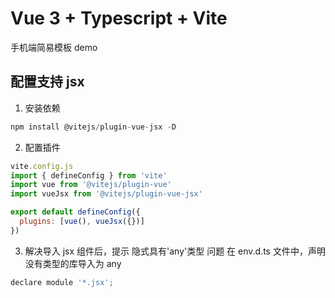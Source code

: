 # Vue 3 + Typescript + Vite

手机端简易模板 demo

## 配置支持 jsx

1. 安装依赖

```js
npm install @vitejs/plugin-vue-jsx -D
```

2. 配置插件

```js
vite.config.js
import { defineConfig } from 'vite'
import vue from '@vitejs/plugin-vue'
import vueJsx from '@vitejs/plugin-vue-jsx'

export default defineConfig({
  plugins: [vue(), vueJsx({})]
})
```

3. 解决导入 jsx 组件后，提示 隐式具有'any'类型 问题
   在 env.d.ts 文件中，声明没有类型的库导入为 any

```js
declare module '*.jsx';
```
